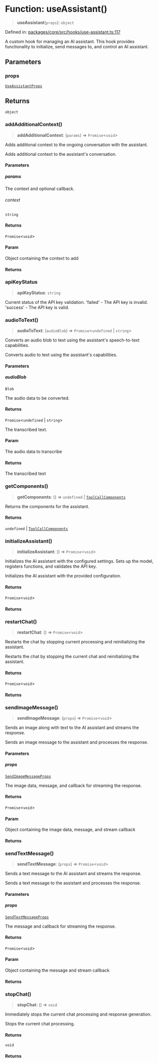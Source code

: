 # Function: useAssistant()

> **useAssistant**(`props`): `object`

Defined in: [packages/core/src/hooks/use-assistant.ts:117](https://github.com/GeoDaCenter/openassistant/blob/2cb8f20a901f3385efeb40778248119c5e49db78/packages/core/src/hooks/use-assistant.ts#L117)

A custom hook for managing an AI assistant.
This hook provides functionality to initialize, send messages to, and control an AI assistant.

## Parameters

### props

[`UseAssistantProps`](../type-aliases/UseAssistantProps.md)

## Returns

`object`

### addAdditionalContext()

> **addAdditionalContext**: (`params`) => `Promise`\<`void`\>

Adds additional context to the ongoing conversation with the assistant.

Adds additional context to the assistant's conversation.

#### Parameters

##### params

The context and optional callback.

###### context

`string`

#### Returns

`Promise`\<`void`\>

#### Param

Object containing the context to add

#### Returns

### apiKeyStatus

> **apiKeyStatus**: `string`

Current status of the API key validation.
'failed' - The API key is invalid.
'success' - The API key is valid.

### audioToText()

> **audioToText**: (`audioBlob`) => `Promise`\<`undefined` \| `string`\>

Converts an audio blob to text using the assistant's speech-to-text capabilities.

Converts audio to text using the assistant's capabilities.

#### Parameters

##### audioBlob

`Blob`

The audio data to be converted.

#### Returns

`Promise`\<`undefined` \| `string`\>

The transcribed text.

#### Param

The audio data to transcribe

#### Returns

The transcribed text

### getComponents()

> **getComponents**: () => `undefined` \| [`ToolCallComponents`](../type-aliases/ToolCallComponents.md)

Returns the components for the assistant.

#### Returns

`undefined` \| [`ToolCallComponents`](../type-aliases/ToolCallComponents.md)

### initializeAssistant()

> **initializeAssistant**: () => `Promise`\<`void`\>

Initializes the AI assistant with the configured settings.
Sets up the model, registers functions, and validates the API key.

Initializes the AI assistant with the provided configuration.

#### Returns

`Promise`\<`void`\>

#### Returns

### restartChat()

> **restartChat**: () => `Promise`\<`void`\>

Restarts the chat by stopping current processing and reinitializing the assistant.

Restarts the chat by stopping the current chat and reinitializing the assistant.

#### Returns

`Promise`\<`void`\>

#### Returns

### sendImageMessage()

> **sendImageMessage**: (`props`) => `Promise`\<`void`\>

Sends an image along with text to the AI assistant and streams the response.

Sends an image message to the assistant and processes the response.

#### Parameters

##### props

[`SendImageMessageProps`](../type-aliases/SendImageMessageProps.md)

The image data, message, and callback for streaming the response.

#### Returns

`Promise`\<`void`\>

#### Param

Object containing the image data, message, and stream callback

#### Returns

### sendTextMessage()

> **sendTextMessage**: (`props`) => `Promise`\<`void`\>

Sends a text message to the AI assistant and streams the response.

Sends a text message to the assistant and processes the response.

#### Parameters

##### props

[`SendTextMessageProps`](../type-aliases/SendTextMessageProps.md)

The message and callback for streaming the response.

#### Returns

`Promise`\<`void`\>

#### Param

Object containing the message and stream callback

#### Returns

### stopChat()

> **stopChat**: () => `void`

Immediately stops the current chat processing and response generation.

Stops the current chat processing.

#### Returns

`void`

#### Returns
